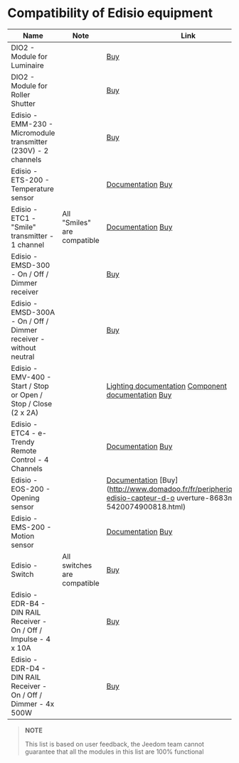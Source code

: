 # Compatibility of Edisio equipment

| Name                     | Note                | Link                     |
|-------------------------|-------------------------|--------------------------|
| DIO2 - Module for Luminaire     |                         | [Buy](http://www.domadoo.fr/fr/peripheriques/3161-dio2-module-sans-fil-pour-luminaire-5411478001423.html)            |
| DIO2 - Module for Roller Shutter     |                         | [Buy](http://www.domadoo.fr/fr/home/3165-dio2-module-sans-fil-pour-volet-roulant-5411478001416.html)                 |
| Edisio - EMM-230 - Micromodule transmitter (230V) - 2 channels     |                         | [Buy](http://www.domadoo.fr/fr/peripheriques/2777-edisio-emetteur-8683-mhz-micromodule-230v-2-canaux-5420074900702.html)                     |
| Edisio - ETS-200 - Temperature sensor     |                         | [Documentation](https://doc.jeedom.com/en_US/edisio/edisio.ETS-200_-_Capteur_de_température.html) [Buy](http://www.domadoo.fr/fr/peripheriques/2788-edisio-capteur-de-temperature-8683mhz-5420074900825.html)          |
| Edisio - ETC1 - "Smile" transmitter - 1 channel        | All "Smiles" are compatible   | [Documentation](https://doc.jeedom.com/en_US/edisio/edisio.ETC1_-_Télécommande_Smile.html) [Buy](http://www.domadoo.fr/fr/peripheriques/2782-edisio-emetteur-8683-mhz-smile-bleu-1-canal-5420074900757.html)    |
| Edisio - EMSD-300 - On / Off / Dimmer receiver    |                         | [Buy](http://www.domadoo.fr/fr/peripheriques/2779-edisio-recepteur-8683-mhz-marchearretdimmer-5420074900726.html)    |
| Edisio - EMSD-300A - On / Off / Dimmer receiver - without neutral |                         | [Buy](http://www.domadoo.fr/fr/peripheriques/2780-edisio-recepteur-8683-mhz-marchearretdimmer-sans-phase-neutre-5420074900733.html)          |
| Edisio - EMV-400 - Start / Stop or Open / Stop / Close (2 x 2A)   |                         | [Lighting documentation](https://doc.jeedom.com/en_US/edisio/edisio.EMV-400_-_Eclairage.html) [Component documentation](https://doc.jeedom.com/en_US/edisio/edisio.EMV-400_-_Volet.html) [Buy](http://www.domadoo.fr/fr/peripheriques/2781-edisio-recepteur-8683-mhz-2x-marchearret-ou-ouvrirstopfermer-2-x-2a-5420074900740.html)    |
| Edisio - ETC4 - e-Trendy Remote Control - 4 Channels        |                         | [Documentation](https://www.jeedom.fr/doc/documentation/edisio-modules/en_US/doc-edisio-modules-edisio.ETC4_-_Télécommande.html) [Buy](http://www.domadoo.fr/fr/peripheriques/2785-edisio-telecommande-e-trendy-8683-mhz-4-canaux-5420074900788.html) |
| Edisio - EOS-200 - Opening sensor     |                         | [Documentation](https://www.jeedom.fr/doc/documentation/edisio-modules/en_US/doc-edisio-modules-edisio.EOS-200_-_Capteur_d'ouverture.html) [Buy](http://www.domadoo.fr/fr/peripheriques/2787-edisio-capteur-d-o uverture-8683mhz-5420074900818.html)             |
| Edisio - EMS-200 - Motion sensor     |                         | [Documentation](https://www.jeedom.fr/doc/documentation/edisio-modules/en_US/doc-edisio-modules-edisio.EMS-200_-_Capteur_de_mouvement.html) [Buy](http://www.domadoo.fr/fr/peripheriques/2789-edisio-capteur-de-mouvement-8683mhz-5420074900832.html)            |
| Edisio - Switch   | All switches are compatible | [Buy](http://www.domadoo.fr/fr/recherche?controller=search&orderby=position&orderway=desc&search_query=EDISIO+Interrupteur&submit_search=)   |
| Edisio - EDR-B4 - DIN RAIL Receiver - On / Off / Impulse - 4 x 10A       |                         | [Buy](http://www.domadoo.fr/fr/peripheriques/2773-edisio-recepteur-din-rail-8683-mhz-marchearretimpulsionnel-4-x-10a-5420074900030.html)     |
| Edisio - EDR-D4 - DIN RAIL Receiver - On / Off / Dimmer - 4x 500W       |                         | [Buy](http://www.domadoo.fr/fr/peripheriques/2774-edisio-recepteur-din-rail-8683-mhz-marchearretdimmer-4-x-500w--5420074900047.html)         |



> **NOTE**
>
> This list is based on user feedback, the Jeedom team cannot guarantee that all the modules in this list are 100% functional
